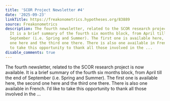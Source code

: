 ```yaml
---
title: 'SCOR Project Newsletter #4'
date: '2025-09-23'
linkTitle: https://freakonometrics.hypotheses.org/83889
source: Freakonometrics
description: The fourth newsletter, related to the SCOR research project is now available.
  It is a brief summary of the fourth six months block, from April till the end of
  September (i.e. Spring and Summer). The first one is available here, the second
  one here and the third one there. There is also one available in French. I’d like
  to take this opportunity to thank all those involved in the ...
disable_comments: true
---
```

The fourth newsletter, related to the SCOR research project is now available. It is a brief summary of the fourth six months block, from April till the end of September (i.e. Spring and Summer). The first one is available here, the second one here and the third one there. There is also one available in French. I’d like to take this opportunity to thank all those involved in the ...